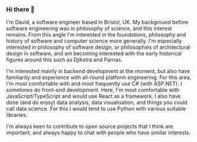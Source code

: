 ### Hi there 👋


I'm David, a software engineer based in Bristol, UK. My background before software engineering was in philosophy of science, and this interest remains. From this angle I'm interested in the foundations, philosophy and history of software and computer science more generally. I'm especially interested in philosophy of software design, or philosophies of architectural design in software, and am becoming interested with the early historical figures around this such as Djikstra and Parnas. 

I'm interested mainly in backend development at the moment, but also have familiarity and experience with all-round platform engineering. For this area, I'm most comfortable with and most frequently use C# (with ASP.NET).
I sometimes do front-end development. Here, I'm most comfortable with JavaScript/TypeScript and would use React as a framework. 
I also have done (and do enjoy) data analysis, data visualisation, and things you could call data science. For this I would tend to use Python with various suitable libraries.

I'm always keen to contribute to open source projects that I think are important, and always happy to chat with people who have similar interests. 
